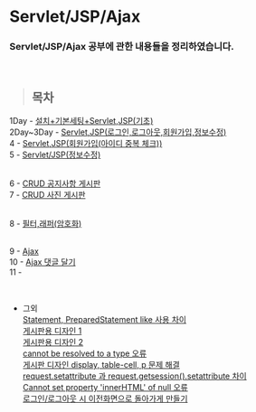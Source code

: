 Servlet/JSP/Ajax
===============

### Servlet/JSP/Ajax 공부에 관한 내용들을 정리하였습니다.

<br/>

> ## 목차 <br>
 1Day - [설치+기본세팅+Servlet,JSP(기초)](https://github.com/Kalph/Server/tree/master/1Day) <br/>
 2Day~3Day - [Servlet,JSP(로그인,로그아웃,회원가입,정보수정)](https://github.com/Kalph/Server/tree/master/2Day_3Day) <br/>
 4 - [Servlet,JSP(회원가입(아이디 중복 체크))](https://github.com/Kalph/Server/tree/master/4) <br/>
 5 - [Servlet/JSP(정보수정)](https://github.com/Kalph/Server/tree/master/5) <br/><br/>
 
 6 - [CRUD 공지사항 게시판]()<br/>
 7 - [CRUD 사진 게시판]()<br/><br>
 
 8 - [필터,래퍼(암호화)]()<br><br>
 
 9 - [Ajax]()<br>
 10 - [Ajax 댓글 달기]()<br/>
 11 - []()<br/>
 
 <br/> 
 
 * 그외 <br/>
  [Statement, PreparedStatement like 사용 차이](https://github.com/Kalph/Server/blob/master/%EA%B7%B8%EC%99%B8/1.%20Statement%2C%20PreparedStatement%20like%20%EC%82%AC%EC%9A%A9%20%EC%B0%A8%EC%9D%B4.md) <br/>
  [게시판용 디자인 1](https://github.com/Kalph/Server/blob/master/%EA%B7%B8%EC%99%B8/2.%20noticeBoardFormDesign.md) <br/>
  [게시판용 디자인 2](https://github.com/Kalph/Server/blob/master/%EA%B7%B8%EC%99%B8/3.%20noticeBoardDesign2.md) <br/>
  [cannot be resolved to a type 오류](https://github.com/Kalph/Server/blob/master/%EA%B7%B8%EC%99%B8/4.%20cannot%20be%20resolved%20to%20a%20type%20Error.md)<br>
  [게시판 디자인 display, table-cell, p 문제 해결](https://github.com/Kalph/Server/blob/master/%EA%B7%B8%EC%99%B8/5.%20noticeBoard%20design%20(display%2Ctable-cell%2Cp)%20troubleShooting.md)<br>
  [request.setattribute 과 request.getsession().setattribute 차이](https://github.com/Kalph/Server/blob/master/%EA%B7%B8%EC%99%B8/6.%20request.setattribute%20%EA%B3%BC%20request.getsession().setattribute%20%EC%B0%A8%EC%9D%B4.md)<br>
  [Cannot set property 'innerHTML' of null 오류](https://github.com/Kalph/Server/blob/master/%EA%B7%B8%EC%99%B8/7.%20Cannot%20set%20property%20'innerHTML'%20of%20null.md)<br>
  [로그인/로그아웃 시 이전화면으로 돌아가게 만들기](https://github.com/Kalph/Server/blob/master/%EA%B7%B8%EC%99%B8/8.%20%EB%A1%9C%EA%B7%B8%EC%9D%B8,%EB%A1%9C%EA%B7%B8%EC%95%84%EC%9B%83%20%EC%8B%9C%20%EC%9D%B4%EC%A0%84%20%ED%99%94%EB%A9%B4%EC%9C%BC%EB%A1%9C%20%EC%9D%B4%EB%8F%99%ED%95%98%EA%B2%8C%20%EB%A7%8C%EB%93%A4%EA%B8%B0.md)<br>
